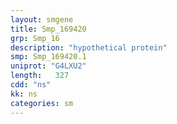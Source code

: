 ```yaml
---
layout: smgene
title: Smp_169420
grp: Smp_16
description: "hypothetical protein"
smp: Smp_169420.1
uniprot: "G4LXU2"
length:   327
cdd: "ns"
kk: ns
categories: sm
---
```

